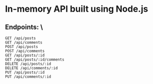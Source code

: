 # In-memory API built using Node.js

## Endpoints: \
`GET /api/posts` \
`GET /api/comments` \
`POST /api/posts` \
`POST /api/comments` \
`GET /api/posts/:id` \
`GET /api/posts/:id/comments` \
`DELETE /api/posts/:id` \
`DELETE /api/comments/:id` \
`PUT /api/posts/:id` \
`PUT /api/comments/:id`
